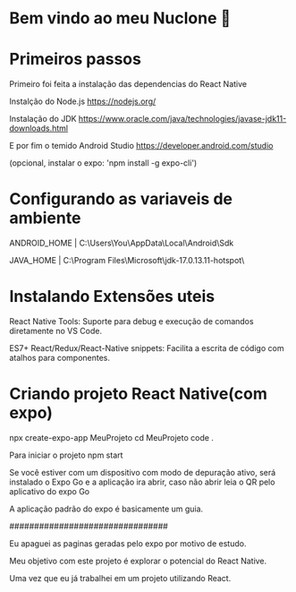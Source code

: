 # Bem vindo ao meu Nuclone 👋
# Primeiros passos
Primeiro foi feita a instalação das dependencias do React Native

Instalção do Node.js
https://nodejs.org/

Instalação do JDK
https://www.oracle.com/java/technologies/javase-jdk11-downloads.html

E por fim o temido Android Studio
https://developer.android.com/studio

(opcional, instalar o expo: 'npm install -g expo-cli')

# Configurando as variaveis de ambiente

ANDROID_HOME | C:\Users\You\AppData\Local\Android\Sdk

JAVA_HOME | C:\Program Files\Microsoft\jdk-17.0.13.11-hotspot\

# Instalando Extensões uteis

React Native Tools: Suporte para debug e execução de comandos diretamente no VS Code.

ES7+ React/Redux/React-Native snippets: Facilita a escrita de código com atalhos para componentes.

# Criando projeto React Native(com expo)
npx create-expo-app MeuProjeto
cd MeuProjeto
code .

Para iniciar o projeto 
npm start

Se você estiver com um dispositivo com modo de depuração ativo, será instalado
o Expo Go e a aplicação ira abrir, caso não abrir leia o QR pelo aplicativo do expo Go

A aplicação padrão do expo é basicamente um guia.

################################

Eu apaguei as paginas geradas pelo expo por motivo de estudo.

Meu objetivo com este projeto é explorar o potencial do React Native.

Uma vez que eu já trabalhei em um projeto utilizando React.